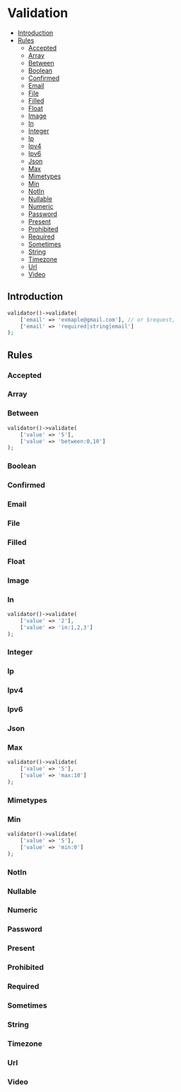 # Validation

- [Introduction](#introduction)
- [Rules](#rules)
  - [Accepted](#accepted)
  - [Array](#array)
  - [Between](#between)
  - [Boolean](#boolean)
  - [Confirmed](#confirmed)
  - [Email](#email)
  - [File](#file)
  - [Filled](#filled)
  - [Float](#float)
  - [Image](#image)
  - [In](#in)
  - [Integer](#integer)
  - [Ip](#ip)
  - [Ipv4](#ipv4)
  - [Ipv6](#ipv6)
  - [Json](#json)
  - [Max](#max)
  - [Mimetypes](#mimetypes)
  - [Min](#min)
  - [NotIn](#notin)
  - [Nullable](#nullable)
  - [Numeric](#numeric)
  - [Password](#password)
  - [Present](#present)
  - [Prohibited](#prohibited)
  - [Required](#required)
  - [Sometimes](#sometimes)
  - [String](#string)
  - [Timezone](#timezone)
  - [Url](#url)
  - [Video](#video)

## Introduction

```php
validator()->validate(
    ['email' => 'exmaple@gmail.com'], // or $request,
    ['email' => 'required|string|email']
);
```

## Rules

### Accepted

### Array

### Between

```php
validator()->validate(
    ['value' => '5'],
    ['value' => 'between:0,10']
);
```

### Boolean

### Confirmed

### Email

### File

### Filled

### Float

### Image

### In

```php
validator()->validate(
    ['value' => '2'],
    ['value' => 'in:1,2,3']
);
```

### Integer

### Ip

### Ipv4

### Ipv6

### Json

### Max

```php
validator()->validate(
    ['value' => '5'],
    ['value' => 'max:10']
);
```

### Mimetypes

### Min

```php
validator()->validate(
    ['value' => '5'],
    ['value' => 'min:0']
);
```

### NotIn

### Nullable

### Numeric

### Password

### Present

### Prohibited

### Required

### Sometimes

### String

### Timezone

### Url

### Video
